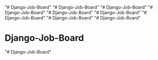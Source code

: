 "# Django-Job-Board"  "# Django-Job-Board" 
"# Django-Job-Board" 
"# Django-Job-Board" 
"# Django-Job-Board" 
"# Django-Job-Board" 
"# Django-Job-Board" 
"# Django-Job-Board" 
"# Django-Job-Board" 
# Django-Job-Board
"# Django-Job-Board" 
